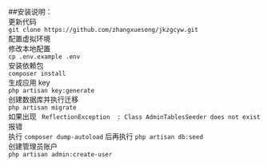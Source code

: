 ##安装说明：  
更新代码  
`git clone https://github.com/zhangxuesong/jkzgcyw.git`  
配置虚拟环境  
修改本地配置  
`cp .env.example .env`  
安装依赖包  
`composer install`  
生成应用 key  
`php artisan key:generate`  
创建数据库并执行迁移  
`php artisan migrate`  
如果出现 ` ReflectionException  : Class AdminTablesSeeder does not exist` 报错  
执行 `composer dump-autoload` 后再执行  `php artisan db:seed`   
创建管理员账户  
`php artisan admin:create-user`  
